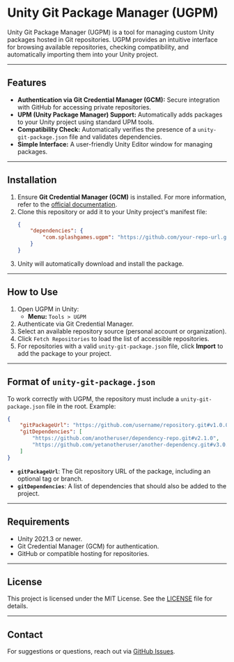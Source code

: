 # Unity Git Package Manager (UGPM)

Unity Git Package Manager (UGPM) is a tool for managing custom Unity packages hosted in Git repositories. UGPM provides an intuitive interface for browsing available repositories, checking compatibility, and automatically importing them into your Unity project.

---

## Features

- **Authentication via Git Credential Manager (GCM):** Secure integration with GitHub for accessing private repositories.
- **UPM (Unity Package Manager) Support:** Automatically adds packages to your Unity project using standard UPM tools.
- **Compatibility Check:** Automatically verifies the presence of a `unity-git-package.json` file and validates dependencies.
- **Simple Interface:** A user-friendly Unity Editor window for managing packages.

---

## Installation

1. Ensure **Git Credential Manager (GCM)** is installed. For more information, refer to the [official documentation](https://github.com/GitCredentialManager/git-credential-manager).
2. Clone this repository or add it to your Unity project's manifest file:
   ```json
   {
       "dependencies": {
           "com.splashgames.ugpm": "https://github.com/your-repo-url.git"
       }
   }
   ```
3. Unity will automatically download and install the package.

---

## How to Use

1. Open UGPM in Unity:
   - **Menu:** `Tools > UGPM`
2. Authenticate via Git Credential Manager.
3. Select an available repository source (personal account or organization).
4. Click `Fetch Repositories` to load the list of accessible repositories.
5. For repositories with a valid `unity-git-package.json` file, click **Import** to add the package to your project.

---

## Format of `unity-git-package.json`

To work correctly with UGPM, the repository must include a `unity-git-package.json` file in the root. Example:

```json
{
    "gitPackageUrl": "https://github.com/username/repository.git#v1.0.0",
    "gitDependencies": [
        "https://github.com/anotheruser/dependency-repo.git#v2.1.0",
        "https://github.com/yetanotheruser/another-dependency.git#v3.0.1"
    ]
}
```

- **`gitPackageUrl`**: The Git repository URL of the package, including an optional tag or branch.
- **`gitDependencies`**: A list of dependencies that should also be added to the project.

---

## Requirements

- Unity 2021.3 or newer.
- Git Credential Manager (GCM) for authentication.
- GitHub or compatible hosting for repositories.

---

## License

This project is licensed under the MIT License. See the [LICENSE](LICENSE.md) file for details.

---

## Contact

For suggestions or questions, reach out via [GitHub Issues](https://github.com/your-repo-url/issues).

